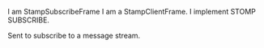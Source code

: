 I am StampSubscribeFrame
I am a StampClientFrame.
I implement STOMP SUBSCRIBE.

Sent to subscribe to a message stream.